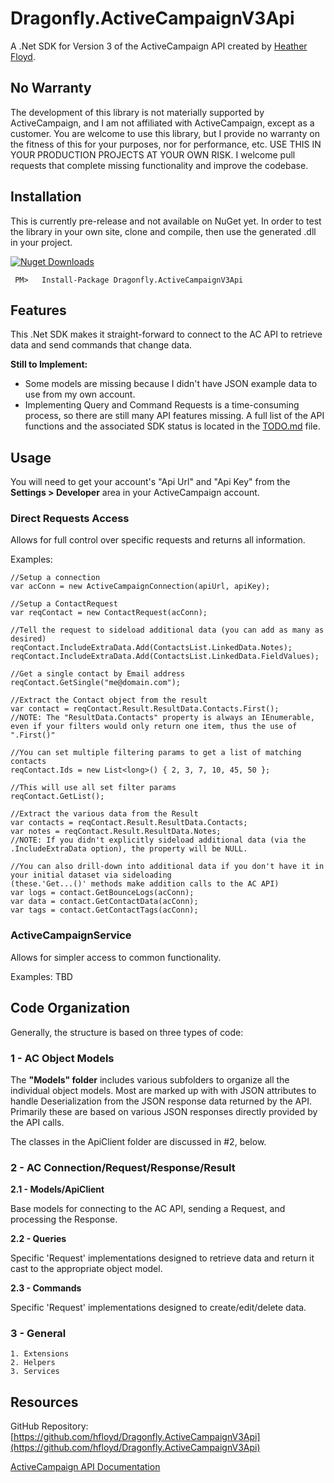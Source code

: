 # Dragonfly.ActiveCampaignV3Api #

A .Net SDK for Version 3 of the ActiveCampaign API created by [Heather Floyd](https://www.HeatherFloyd.com).

## No Warranty ##

The development of this library is not materially supported by ActiveCampaign, and I am not affiliated with ActiveCampaign, except as a customer. You are welcome to use this library, but I provide no warranty on the fitness of this for your purposes, nor for performance, etc. USE THIS IN YOUR PRODUCTION PROJECTS AT YOUR OWN RISK. I welcome pull requests that complete missing functionality and improve the codebase.

## Installation ##

This is currently pre-release and not available on NuGet yet. In order to test the library in your own site, clone and compile, then use the generated .dll in your project.

[![Nuget Downloads](https://buildstats.info/nuget/Dragonfly.Dragonfly.ActiveCampaignV3Api)](https://www.nuget.org/packages/Dragonfly.ActiveCampaign/)

     PM>   Install-Package Dragonfly.ActiveCampaignV3Api

## Features ##

This .Net SDK makes it straight-forward to connect to the AC API to retrieve data and send commands that change data.

**Still to Implement:**
- Some models are missing because I didn't have JSON example data to use from my own account.
- Implementing Query and Command Requests is a time-consuming process, so there are still many API features missing. A full list of the API functions and the associated SDK status is located in the [TODO.md](https://github.com/hfloyd/Dragonfly.ActiveCampaignV3Api/blob/master/TODO.md) file.

## Usage ##

You will need to get your account's "Api Url" and "Api Key" from the **Settings > Developer** area in your ActiveCampaign account. 


### Direct Requests Access ###
Allows for full control over specific requests and returns all information.

Examples:

    //Setup a connection
    var acConn = new ActiveCampaignConnection(apiUrl, apiKey);

	//Setup a ContactRequest
	var reqContact = new ContactRequest(acConn);
    
	//Tell the request to sideload additional data (you can add as many as desired)
	reqContact.IncludeExtraData.Add(ContactsList.LinkedData.Notes);
    reqContact.IncludeExtraData.Add(ContactsList.LinkedData.FieldValues);

	//Get a single contact by Email address
    reqContact.GetSingle("me@domain.com");

	//Extract the Contact object from the result
	var contact = reqContact.Result.ResultData.Contacts.First();
	//NOTE: The "ResultData.Contacts" property is always an IEnumerable, even if your filters would only return one item, thus the use of ".First()"

	//You can set multiple filtering params to get a list of matching contacts
	reqContact.Ids = new List<long>() { 2, 3, 7, 10, 45, 50 };

	//This will use all set filter params
    reqContact.GetList();

	//Extract the various data from the Result
    var contacts = reqContact.Result.ResultData.Contacts;
	var notes = reqContact.Result.ResultData.Notes; 
	//NOTE: If you didn't explicitly sideload additional data (via the .IncludeExtraData option), the property will be NULL.	

	//You can also drill-down into additional data if you don't have it in your initial dataset via sideloading
	(these.'Get...()' methods make addition calls to the AC API)
	var logs = contact.GetBounceLogs(acConn);
	var data = contact.GetContactData(acConn);
	var tags = contact.GetContactTags(acConn);


### ActiveCampaignService ###

Allows for simpler access to common functionality.

Examples:
TBD

## Code Organization ##

Generally, the structure is based on three types of code:

### 1 - AC Object Models ###

The **"Models" folder** includes various subfolders to organize all the individual object models. Most are marked up with with JSON attributes to handle Deserialization from the JSON response data returned by the API. Primarily these are based on various JSON responses directly provided by the API calls. 

The classes in the ApiClient folder are discussed in #2, below.

	
### 2 - AC Connection/Request/Response/Result ###

**2.1 - Models/ApiClient**

Base models for connecting to the AC API, sending a Request, and processing the Response.

**2.2 - Queries**

Specific 'Request' implementations designed to retrieve data and return it cast to the appropriate object model.

**2.3 - Commands**

Specific 'Request' implementations designed to create/edit/delete data.

### 3 - General ###

	1. Extensions
	2. Helpers
	3. Services



## Resources ##

GitHub Repository: [https://github.com/hfloyd/Dragonfly.ActiveCampaignV3Api](https://github.com/hfloyd/Dragonfly.ActiveCampaignV3Api)

[ActiveCampaign API Documentation](https://developers.activecampaign.com/reference)
